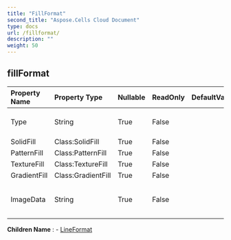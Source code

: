 ```yaml
---
title: "FillFormat"
second_title: "Aspose.Cells Cloud Document"
type: docs
url: /fillformat/
description: ""
weight: 50
---
```


## **fillFormat**

 

| Property Name | Property Type | Nullable |  ReadOnly | DefaultValue | Description | 
| :- | :- | :- |:- |  :- | :- |
| Type | String | True |  False |  | Gets and sets the fill type.  |  
| SolidFill | Class:SolidFill | True |  False |  | Gets  object.  |  
| PatternFill | Class:PatternFill | True |  False |  | Gets  object.  |  
| TextureFill | Class:TextureFill | True |  False |  | Gets  object.  |  
| GradientFill | Class:GradientFill | True |  False |  | Gets  object.  |  
| ImageData | String | True |  False |  | Gets and sets the picture image data.  |  

**Children Name** : 
	-  [LineFormat](lineformat) 
